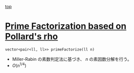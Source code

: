 [top](../README.md)

# [Prime Factorization based on Pollard's rho](./rho.hpp)

`vector<pair<ll, ll>> primeFactorize(ll n)`
- Miller-Rabin の素数判定法に基づき、 $n$ の素因数分解を行う。
- $O(n^{1/4})$